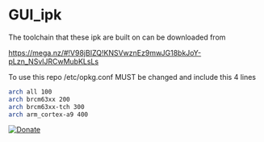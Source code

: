 # GUI_ipk

The toolchain that these ipk are built on can be downloaded from

https://mega.nz/#!V98jBIZQ!KNSVwznEz9mwJG18bkJoY-pLzn_NSvlJRCwMubKLsLs

To use this repo /etc/opkg.conf MUST be changed and include this 4 lines

```bash
arch all 100
arch brcm63xx 200
arch brcm63xx-tch 300
arch arm_cortex-a9 400
```

[![Donate](https://img.shields.io/badge/Donate-PayPal-green.svg)](https://www.paypal.me/AnsuelS)